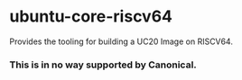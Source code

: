 # ubuntu-core-riscv64
Provides the tooling for building a UC20 Image on RISCV64.

### This is in no way supported by Canonical.
